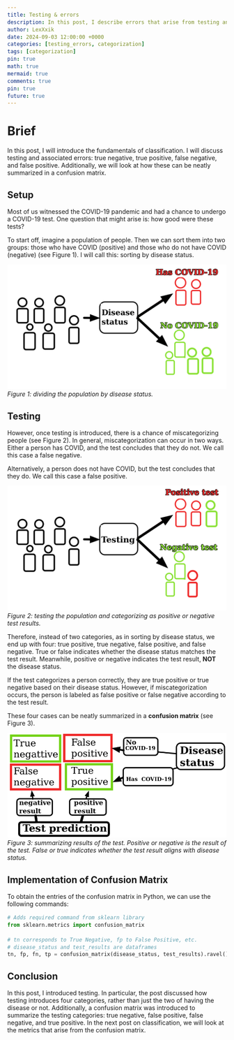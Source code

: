 ```yaml
---
title: Testing & errors
description: In this post, I describe errors that arise from testing and how they are organized in confusion matrix
author: LexXxik
date: 2024-09-03 12:00:00 +0000
categories: [testing_errors, categorization]
tags: [categorization]
pin: true
math: true
mermaid: true
comments: true
pin: true
future: true
---
```


# Brief

In this post, I will introduce the fundamentals of classification. I will discuss testing and associated errors: true negative, true positive, false negative, and false positive. Additionally, we will look at how these can be neatly summarized in a confusion matrix.

## Setup

Most of us witnessed the COVID-19 pandemic and had a chance to undergo a COVID-19 test. One question that might arise is: how good were these tests?

To start off, imagine a population of people. Then we can sort them into two groups: those who have COVID (positive) and those who do not have COVID (negative) (see Figure 1). I will call this: sorting by disease status.

![Figure 1](../blog_images/Disease_status.png)
_Figure 1: dividing the population by disease status._

## Testing

However, once testing is introduced, there is a chance of miscategorizing people (see Figure 2). In general, miscategorization can occur in two ways. Either a person has COVID, and the test concludes that they do not. We call this case a false negative.

Alternatively, a person does not have COVID, but the test concludes that they do. We call this case a false positive.

![Figure 2](../blog_images/Disease_testing.png)
_Figure 2: testing the population and categorizing as positive or negative test results._

Therefore, instead of two categories, as in sorting by disease status, we end up with four: true positive, true negative, false positive, and false negative. True or false indicates whether the disease status matches the test result. Meanwhile, positive or negative indicates the test result, **NOT** the disease status.

If the test categorizes a person correctly, they are true positive or true negative based on their disease status. However, if miscategorization occurs, the person is labeled as false positive or false negative according to the test result.

These four cases can be neatly summarized in a **confusion matrix** (see Figure 3).

![Figure 3](../blog_images/Summary_test_disease.png)
_Figure 3: summarizing results of the test. Positive or negative is the result of the test. False or true indicates whether the test result aligns with disease status._

## Implementation of Confusion Matrix

To obtain the entries of the confusion matrix in Python, we can use the following commands:

```python
# Adds required command from sklearn library
from sklearn.metrics import confusion_matrix

# tn corresponds to True Negative, fp to False Positive, etc.
# disease_status and test_results are dataframes
tn, fp, fn, tp = confusion_matrix(disease_status, test_results).ravel()
```

## Conclusion
In this post, I introduced testing. In particular, the post discussed how testing introduces four categories, rather than just the two of having the disease or not. Additionally, a confusion matrix was introduced to summarize the testing categories: true negative, false positive, false negative, and true positive. In the next post on classification, we will look at the metrics that arise from the confusion matrix.
